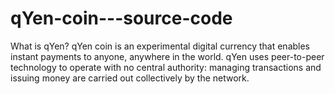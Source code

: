 # qYen-coin---source-code
What is qYen?
qYen coin is an experimental digital currency that enables instant payments to anyone, anywhere in the world. qYen uses peer-to-peer technology to operate with no central authority: managing transactions and issuing money are carried out collectively by the network. 
